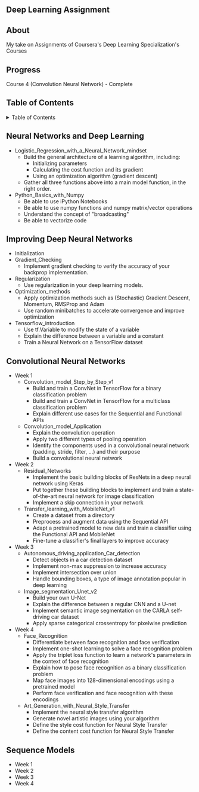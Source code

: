 ## Deep Learning Assignment

## About

My take on Assignments of Coursera's Deep Learning Specialization's Courses

## Progress

Course 4 (Convolution Neural Network) - Complete

## Table of Contents

<details>
  <summary>Table of Contents</summary>
  <ol>
    <li><a href="#neural-networks-and-deep-learning">Neural Networks and Deep Learning</a></li>
    <li><a href="#improving-deep-neural-networks">Improving Deep Neural Networks: Hyperparameter Tuning, Regularization and Optimization</a></li>
    <li><a href="#convolutional-neural-networks">Convolutional Neural Networks</a></li>
  </ol>
</details>

## Neural Networks and Deep Learning
* Logistic_Regression_with_a_Neural_Network_mindset
  * Build the general architecture of a learning algorithm, including:
    * Initializing parameters
    * Calculating the cost function and its gradient
    * Using an optimization algorithm (gradient descent)
  * Gather all three functions above into a main model function, in the right order.
* Python_Basics_with_Numpy
  * Be able to use iPython Notebooks
  * Be able to use numpy functions and numpy matrix/vector operations
  * Understand the concept of "broadcasting"
  * Be able to vectorize code

## Improving Deep Neural Networks
* Initialization
* Gradient_Checking
  * Implement gradient checking to verify the accuracy of your backprop implementation.
* Regularization
  * Use regularization in your deep learning models.
* Optimization_methods
  * Apply optimization methods such as (Stochastic) Gradient Descent, Momentum, RMSProp and Adam
  * Use random minibatches to accelerate convergence and improve optimization
* Tensorflow_introduction
  * Use tf.Variable to modify the state of a variable
  * Explain the difference between a variable and a constant
  * Train a Neural Network on a TensorFlow dataset

## Convolutional Neural Networks
* Week 1
  * Convolution_model_Step_by_Step_v1
    * Build and train a ConvNet in TensorFlow for a binary classification problem
    * Build and train a ConvNet in TensorFlow for a multiclass classification problem
    * Explain different use cases for the Sequential and Functional APIs
  * Convolution_model_Application
    * Explain the convolution operation
    * Apply two different types of pooling operation
    * Identify the components used in a convolutional neural network (padding, stride, filter, ...) and their purpose
    * Build a convolutional neural network
* Week 2
  * Residual_Networks
    * Implement the basic building blocks of ResNets in a deep neural network using Keras
    * Put together these building blocks to implement and train a state-of-the-art neural network for image classification
    * Implement a skip connection in your network
  * Transfer_learning_with_MobileNet_v1
    * Create a dataset from a directory
    * Preprocess and augment data using the Sequential API
    * Adapt a pretrained model to new data and train a classifier using the Functional API and MobileNet
    * Fine-tune a classifier's final layers to improve accuracy
* Week 3
  * Autonomous_driving_application_Car_detection
    * Detect objects in a car detection dataset
    * Implement non-max suppression to increase accuracy
    * Implement intersection over union
    * Handle bounding boxes, a type of image annotation popular in deep learning
  * Image_segmentation_Unet_v2
    * Build your own U-Net
    * Explain the difference between a regular CNN and a U-net
    * Implement semantic image segmentation on the CARLA self-driving car dataset
    * Apply sparse categorical crossentropy for pixelwise prediction
* Week 4
  * Face_Recognition
    * Differentiate between face recognition and face verification
    * Implement one-shot learning to solve a face recognition problem
    * Apply the triplet loss function to learn a network's parameters in the context of face recognition
    * Explain how to pose face recognition as a binary classification problem
    * Map face images into 128-dimensional encodings using a pretrained model
    * Perform face verification and face recognition with these encodings
  * Art_Generation_with_Neural_Style_Transfer
    * Implement the neural style transfer algorithm 
    * Generate novel artistic images using your algorithm 
    * Define the style cost function for Neural Style Transfer
    * Define the content cost function for Neural Style Transfer

## Sequence Models
* Week 1
* Week 2
* Week 3
* Week 4
